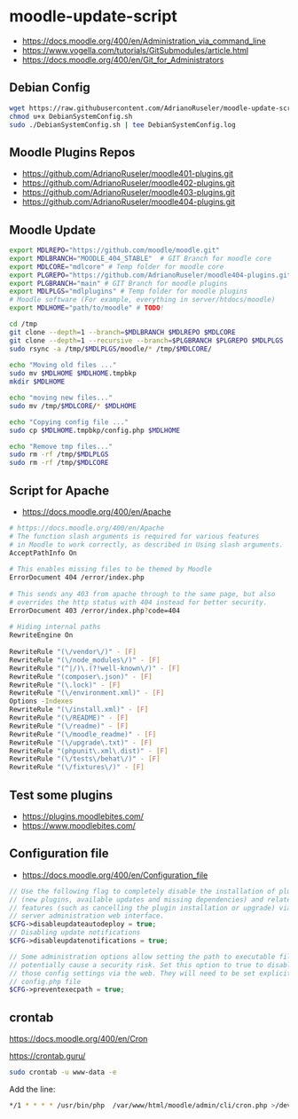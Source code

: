 # moodle-update-script
- https://docs.moodle.org/400/en/Administration_via_command_line
- https://www.vogella.com/tutorials/GitSubmodules/article.html
- https://docs.moodle.org/400/en/Git_for_Administrators

## Debian Config
```bash
wget https://raw.githubusercontent.com/AdrianoRuseler/moodle-update-script/master/DebianSystemConfig.sh -O DebianSystemConfig.sh
chmod u+x DebianSystemConfig.sh
sudo ./DebianSystemConfig.sh | tee DebianSystemConfig.log
```
## Moodle Plugins Repos
- https://github.com/AdrianoRuseler/moodle401-plugins.git
- https://github.com/AdrianoRuseler/moodle402-plugins.git
- https://github.com/AdrianoRuseler/moodle403-plugins.git
- https://github.com/AdrianoRuseler/moodle404-plugins.git

  
## Moodle Update
```bash
export MDLREPO="https://github.com/moodle/moodle.git"
export MDLBRANCH="MOODLE_404_STABLE"  # GIT Branch for moodle core
export MDLCORE="mdlcore" # Temp folder for moodle core
export PLGREPO="https://github.com/AdrianoRuseler/moodle404-plugins.git"
export PLGBRANCH="main" # GIT Branch for moodle plugins
export MDLPLGS="mdlplugins" # Temp folder for moodle plugins
# Moodle software (For example, everything in server/htdocs/moodle)
export MDLHOME="path/to/moodle" # TODO!

cd /tmp
git clone --depth=1 --branch=$MDLBRANCH $MDLREPO $MDLCORE
git clone --depth=1 --recursive --branch=$PLGBRANCH $PLGREPO $MDLPLGS
sudo rsync -a /tmp/$MDLPLGS/moodle/* /tmp/$MDLCORE/
	
echo "Moving old files ..."
sudo mv $MDLHOME $MDLHOME.tmpbkp
mkdir $MDLHOME

echo "moving new files..."
sudo mv /tmp/$MDLCORE/* $MDLHOME

echo "Copying config file ..."
sudo cp $MDLHOME.tmpbkp/config.php $MDLHOME

echo "Remove tmp files..."
sudo rm -rf /tmp/$MDLPLGS
sudo rm -rf /tmp/$MDLCORE
```

## Script for Apache
- https://docs.moodle.org/400/en/Apache
```bash
# https://docs.moodle.org/400/en/Apache
# The function slash arguments is required for various features 
# in Moodle to work correctly, as described in Using slash arguments. 
AcceptPathInfo On
				
# This enables missing files to be themed by Moodle 
ErrorDocument 404 /error/index.php
 
# This sends any 403 from apache through to the same page, but also
# overrides the http status with 404 instead for better security.
ErrorDocument 403 /error/index.php?code=404
				
# Hiding internal paths
RewriteEngine On
 
RewriteRule "(\/vendor\/)" - [F]
RewriteRule "(\/node_modules\/)" - [F]
RewriteRule "(^|/)\.(?!well-known\/)" - [F]
RewriteRule "(composer\.json)" - [F]
RewriteRule "(\.lock)" - [F]
RewriteRule "(\/environment.xml)" - [F]
Options -Indexes
RewriteRule "(\/install.xml)" - [F]
RewriteRule "(\/README)" - [F]
RewriteRule "(\/readme)" - [F]
RewriteRule "(\/moodle_readme)" - [F]
RewriteRule "(\/upgrade\.txt)" - [F]
RewriteRule "(phpunit\.xml\.dist)" - [F]
RewriteRule "(\/tests\/behat\/)" - [F]
RewriteRule "(\/fixtures\/)" - [F]
```

## Test some plugins
- https://plugins.moodlebites.com/
- https://www.moodlebites.com/


## Configuration file
- https://docs.moodle.org/400/en/Configuration_file
```php
// Use the following flag to completely disable the installation of plugins
// (new plugins, available updates and missing dependencies) and related
// features (such as cancelling the plugin installation or upgrade) via the
// server administration web interface.
$CFG->disableupdateautodeploy = true;
// Disabling update notifications
$CFG->disableupdatenotifications = true;

// Some administration options allow setting the path to executable files. This can
// potentially cause a security risk. Set this option to true to disable editing
// those config settings via the web. They will need to be set explicitly in the
// config.php file
$CFG->preventexecpath = true;
```
## crontab
https://docs.moodle.org/400/en/Cron

https://crontab.guru/
```bash
sudo crontab -u www-data -e
```
Add the line:
```bash
*/1 * * * * /usr/bin/php  /var/www/html/moodle/admin/cli/cron.php >/dev/null
```
